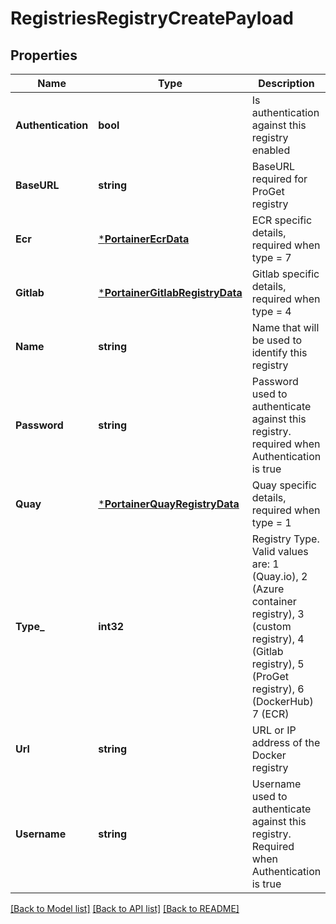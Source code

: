 # RegistriesRegistryCreatePayload

## Properties
Name | Type | Description | Notes
------------ | ------------- | ------------- | -------------
**Authentication** | **bool** | Is authentication against this registry enabled | [default to null]
**BaseURL** | **string** | BaseURL required for ProGet registry | [optional] [default to null]
**Ecr** | [***PortainerEcrData**](portainer.EcrData.md) | ECR specific details, required when type &#x3D; 7 | [optional] [default to null]
**Gitlab** | [***PortainerGitlabRegistryData**](portainer.GitlabRegistryData.md) | Gitlab specific details, required when type &#x3D; 4 | [optional] [default to null]
**Name** | **string** | Name that will be used to identify this registry | [default to null]
**Password** | **string** | Password used to authenticate against this registry. required when Authentication is true | [optional] [default to null]
**Quay** | [***PortainerQuayRegistryData**](portainer.QuayRegistryData.md) | Quay specific details, required when type &#x3D; 1 | [optional] [default to null]
**Type_** | **int32** | Registry Type. Valid values are:  1 (Quay.io),  2 (Azure container registry),  3 (custom registry),  4 (Gitlab registry),  5 (ProGet registry),  6 (DockerHub)  7 (ECR) | [default to null]
**Url** | **string** | URL or IP address of the Docker registry | [default to null]
**Username** | **string** | Username used to authenticate against this registry. Required when Authentication is true | [optional] [default to null]

[[Back to Model list]](../README.md#documentation-for-models) [[Back to API list]](../README.md#documentation-for-api-endpoints) [[Back to README]](../README.md)


